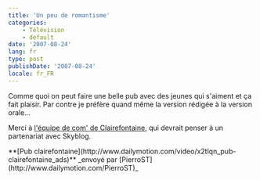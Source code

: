 ```yaml
---
title: 'Un peu de romantisme'
categories:
    - Télévision
    - default
date: '2007-08-24'
lang: fr
type: post
publishDate: '2007-08-24'
locale: fr_FR
---
```


Comme quoi on peut faire une belle pub avec des jeunes qui s'aiment et ça fait plaisir. Par contre je préfère quand même la version rédigée à la version orale…

<!-- more -->

Merci à [l'équipe de com' de Clairefontaine](http://www.clairefontaine.com/communication/actualites-evenements/), qui devrait penser à un partenariat avec Skyblog.

<div>
**[Pub clairefontaine](http://www.dailymotion.com/video/x2tlqn_pub-clairefontaine_ads)**
_envoyé par [PierroST](http://www.dailymotion.com/PierroST)_</div>